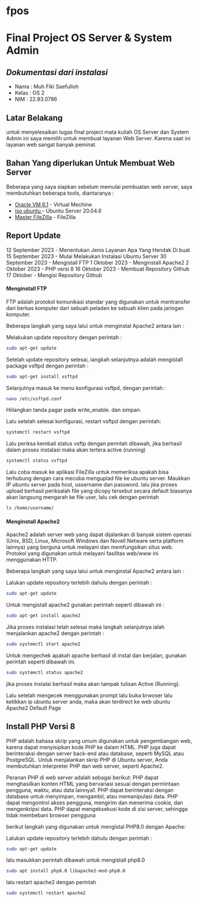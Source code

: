 # fpos
# Final Project OS Server & System Admin
## _Dokumentasi dari instalasi_
- Nama  : Muh Fiki Saefulloh
- Kelas : OS 2
- NIM   : 22.83.0786
## Latar Belakang

untuk menyelesaikan tugas final project mata kuliah OS Server dan System Admin ini saya memilih
untuk membuat layanan Web Server. Karena saat ini layanan web sangat banyak peminat.


## Bahan Yang diperlukan Untuk Membuat Web Server

Beberapa yang saya siapkan sebelum memulai pembuatan web server, saya membutuhkan beberapa tools, diantaranya :

- [Oracle VM 6.1](https://www.virtualbox.org/wiki/Download_Old_Builds_6_1) - Virtual Mechine
- [iso ubuntu ](https://ubuntu.com/download/server) - Ubuntu Server 20.04.6
- [Master FileZilla](https://filezilla-project.org/download.php?type=client) - FileZilla


## Report Update
12 September 2023   - Menentukan Jenis Layanan Apa Yang Hendak Di buat
15 September 2023   - Mulai Melakukan Instalasi Ubuntu Server
30 September 2023   - Mengistall FTP
1 Oktober 2023      - Menginstall Apache2
2 Oktober 2023      - PHP versi 8
16 Oktober 2023     - Membuat Repository Github
17 Oktober          - Mengisi Repository Github

#### Menginstall FTP
FTP adalah protokol komunikasi standar yang digunakan untuk mentransfer dari berkas komputer dari sebuah peladen ke sebuah klien pada jaringan komputer.

Beberapa langkah yang saya lalui untuk menginstal Apache2 antara lain : 

Melakukan update repository dengan perintah :

```sh
sudo apt-get update
```

Setelah update repository selesai, iangkah selanjutnya adalah mengistall package vsftpd dengan perintah :

```sh
sudo apt-get install vsftpd
```

Selanjutnya masuk ke menu konfigurasi vsftpd, dengan perintah :

```sh
nano /etc/vsftpd.conf
```

Hiilangkan tanda pagar pada write_enable. dan simpan.

Lalu setelah selesai konfigurasi, restart vsftpd dengan perintah: 

```sh
systemctl restart vsftpd
```

Lalu periksa kembali status vsftp dengan perintah dibawah, jika berhasil dalam proses instalasi maka akan tertera active (running)

```sh
systemctl status vsftpd
```

Lalu coba masuk ke aplikasi FileZilla untuk memeriksa apakah bisa terhubung dengan cara mecoba menguplad file ke ubuntu server. Maukkan IP ubuntu server pada host, ussername dan password. 
lalu jika proses upload berhasil periksalah file yang dicopy tersebut secara default biasanya akan langsung mengarah ke file user, lalu cek dengan perintah 

```sh
ls /home/username/
```

#### Menginstall Apache2
Apache2 adalah server web yang dapat dijalankan di banyak sistem operasi (Unix, BSD, Linux, Microsoft Windows dan Novell Netware serta platform lainnya) yang berguna untuk melayani dan memfungsikan situs web. Protokol yang digunakan untuk melayani fasilitas web/www ini menggunakan HTTP.

Beberapa langkah yang saya lalui untuk menginstal Apache2 antara lain : 

Lalukan update repository terlebih dahulu dengan perintah :

```sh
sudo apt-get update
```

Untuk mengistall apache2  gunakan perintah seperti dibawah ini :

```sh
sudo apt-get install apache2
```

Jika proses instalasi telah selesai maka langkah selanjutnya ialah menjalankan apache2 dengan perintah :

```sh
sudo systemctl start apache2
```

Untuk mengechek apakah apache berhasil di instal dan berjalan, gunakan perintah seperti dibawah ini.

```sh
sudo systemctl status apache2
```

jika proses instalai berhasil maka akan tampak tulisan Active (Running).

Lalu setelah mengecek menggunakan prompt lalu buka brwoser lalu ketikkan ip ubuntu server anda, maka akan terdirect ke web ubuntu Apache2 Default Page

## Install PHP Versi 8

PHP adalah bahasa skrip yang umum digunakan untuk pengembangan web, karena dapat menyisipkan kode PHP ke dalam HTML. PHP juga dapat berinteraksi dengan server back-end atau database, seperti MySQL atau PostgreSQL. Untuk menjalankan skrip PHP di Ubuntu server, Anda membutuhkan interpreter PHP dan web server, seperti Apache2.

Peranan PHP di web server adalah sebagai berikut:
PHP dapat menghasilkan konten HTML yang bervariasi sesuai dengan permintaan pengguna, waktu, atau data lainnya1.
PHP dapat berinteraksi dengan database untuk menyimpan, mengambil, atau memanipulasi data.
PHP dapat mengontrol akses pengguna, mengirim dan menerima cookie, dan mengenkripsi data.
PHP dapat mengeksekusi kode di sisi server, sehingga tidak membebani browser pengguna

berikut langkah yang digunakan  untuk mengistal PHP8.0 dengan Apache:

Lalukan update repository terlebih dahulu dengan perintah :

```sh
sudo apt-get update
```

lalu masukkan perintah dibawah untuk mengistall php8.0

```sh
sudo apt install php8.0 libapache2-mod-php8.0
```

lalu restart apache2 dengan perintah

```sh
sudo systemctl restart apache2
```



[//]: # (These are reference links used in the body of this note and get stripped out when the markdown processor does its job. There is no need to format nicely because it shouldn't be seen. Thanks SO - http://stackoverflow.com/questions/4823468/store-comments-in-markdown-syntax)

   [dill]: <https://github.com/joemccann/dillinger>
   [git-repo-url]: <https://github.com/joemccann/dillinger.git>
   [john gruber]: <http://daringfireball.net>
   [df1]: <http://daringfireball.net/projects/markdown/>
   [markdown-it]: <https://github.com/markdown-it/markdown-it>
   [Ace Editor]: <http://ace.ajax.org>
   [node.js]: <http://nodejs.org>
   [Twitter Bootstrap]: <http://twitter.github.com/bootstrap/>
   [jQuery]: <http://jquery.com>
   [@tjholowaychuk]: <http://twitter.com/tjholowaychuk>
   [express]: <http://expressjs.com>
   [AngularJS]: <http://angularjs.org>
   [Gulp]: <http://gulpjs.com>

   [PlDb]: <https://github.com/joemccann/dillinger/tree/master/plugins/dropbox/README.md>
   [PlGh]: <https://github.com/joemccann/dillinger/tree/master/plugins/github/README.md>
   [PlGd]: <https://github.com/joemccann/dillinger/tree/master/plugins/googledrive/README.md>
   [PlOd]: <https://github.com/joemccann/dillinger/tree/master/plugins/onedrive/README.md>
   [PlMe]: <https://github.com/joemccann/dillinger/tree/master/plugins/medium/README.md>
   [PlGa]: <https://github.com/RahulHP/dillinger/blob/master/plugins/googleanalytics/README.md>
